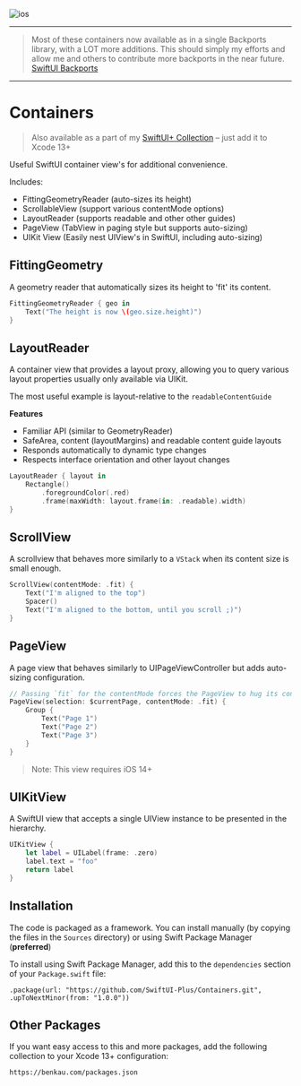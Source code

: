 ![ios](https://img.shields.io/badge/iOS-13-green)

----

> Most of these containers now available as in a single Backports library, with a LOT more additions. This should simply my efforts and allow me and others to contribute more backports in the near future.
> [SwiftUI Backports](https://github.com/shaps80/SwiftUIBackports)

----

# Containers

> Also available as a part of my [SwiftUI+ Collection](https://benkau.com/packages.json) – just add it to Xcode 13+

Useful SwiftUI container view's for additional convenience.

Includes:

-   FittingGeometryReader (auto-sizes its height)
-   ScrollableView (support various contentMode options)
-   LayoutReader (supports readable and other other guides)
-   PageView (TabView in paging style but supports auto-sizing)
-   UIKit View (Easily nest UIView's in SwiftUI, including auto-sizing)

## FittingGeometry

A geometry reader that automatically sizes its height to 'fit' its content.

```swift
FittingGeometryReader { geo in
    Text("The height is now \(geo.size.height)")
}
```

## LayoutReader

A container view that provides a layout proxy, allowing you to query various layout properties usually only available via UIKit.

The most useful example is layout-relative to the `readableContentGuide`

**Features**

-   Familiar API (similar to GeometryReader)
-   SafeArea, content (layoutMargins) and readable content guide layouts
-   Responds automatically to dynamic type changes
-   Respects interface orientation and other layout changes

```swift
LayoutReader { layout in
    Rectangle()
        .foregroundColor(.red)
        .frame(maxWidth: layout.frame(in: .readable).width)
}
```

## ScrollView

A scrollview that behaves more similarly to a `VStack` when its content size is small enough.

```swift
ScrollView(contentMode: .fit) {
    Text("I'm aligned to the top")
    Spacer()
    Text("I'm aligned to the bottom, until you scroll ;)")
}
```

## PageView

A page view that behaves similarly to UIPageViewController but adds auto-sizing configuration.

```swift
// Passing `fit` for the contentMode forces the PageView to hug its content. To fill the available space, set this to `fill` (its default value)
PageView(selection: $currentPage, contentMode: .fit) {
    Group {
        Text("Page 1")
        Text("Page 2")
        Text("Page 3")
    }
}
```

> Note: This view requires iOS 14+

## UIKitView

A SwiftUI view that accepts a single UIView instance to be presented in the hierarchy.

```swift
UIKitView {
    let label = UILabel(frame: .zero)
    label.text = "foo"
    return label
}
```

## Installation

The code is packaged as a framework. You can install manually (by copying the files in the `Sources` directory) or using Swift Package Manager (**preferred**)

To install using Swift Package Manager, add this to the `dependencies` section of your `Package.swift` file:

`.package(url: "https://github.com/SwiftUI-Plus/Containers.git", .upToNextMinor(from: "1.0.0"))`

## Other Packages

If you want easy access to this and more packages, add the following collection to your Xcode 13+ configuration:

`https://benkau.com/packages.json`
